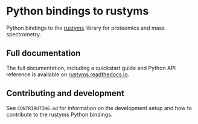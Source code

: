 # Python bindings to rustyms

Python bindings to the [rustyms](https://docs.rs/rustyms/0.7.0/rustyms/) library for proteomics
and mass spectrometry.

## Full documentation

The full documentation, including a quickstart guide and Python API reference is available on
[rustyms.readthedocs.io](https://rustyms.readthedocs.io/).

## Contributing and development

See `CONTRIBUTING.md` for information on the development setup and how to contribute to the rustyms
Python bindings.

